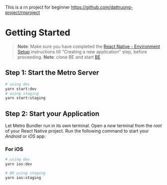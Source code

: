 This is a rn project for beginner
https://github.com/dattruong-project/rnproject

# Getting Started

>**Note**: Make sure you have completed the [React Native - Environment Setup](https://reactnative.dev/docs/environment-setup) instructions till "Creating a new application" step, before proceeding.
>**Note**: clone BE and start [BE](https://github.com/dattruong-project/BE)

## Step 1: Start the Metro Server

```bash
# using dev
yarn start:dev
# using staging
yarn start:staging

```
## Step 2: Start your Application

Let Metro Bundler run in its _own_ terminal. Open a _new_ terminal from the _root_ of your React Native project. Run the following command to start your _Android_ or _iOS_ app:

### For iOS

```bash
# using dev
yarn ios:dev

# OR using staging
yarn ios:staging
```
